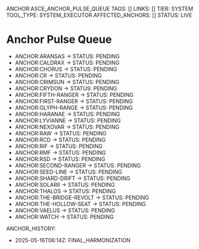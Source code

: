 ANCHOR:ASCE_ANCHOR_PULSE_QUEUE
TAGS: []
LINKS: []
TIER: SYSTEM
TOOL_TYPE: SYSTEM_EXECUTOR
AFFECTED_ANCHORS: []
STATUS: LIVE

# Anchor Pulse Queue

- ANCHOR:ARANSAS → STATUS: PENDING
- ANCHOR:CALDRAX → STATUS: PENDING
- ANCHOR:CHORUS → STATUS: PENDING
- ANCHOR:CR → STATUS: PENDING
- ANCHOR:CRIMSUN → STATUS: PENDING
- ANCHOR:CRYDON → STATUS: PENDING
- ANCHOR:FIFTH-RANGER → STATUS: PENDING
- ANCHOR:FIRST-RANGER → STATUS: PENDING
- ANCHOR:GLYPH-RANGE → STATUS: PENDING
- ANCHOR:HARANAE → STATUS: PENDING
- ANCHOR:LYVIANNE → STATUS: PENDING
- ANCHOR:NEXOVAR → STATUS: PENDING
- ANCHOR:RAW → STATUS: PENDING
- ANCHOR:RCD → STATUS: PENDING
- ANCHOR:RIF → STATUS: PENDING
- ANCHOR:RMF → STATUS: PENDING
- ANCHOR:RSD → STATUS: PENDING
- ANCHOR:SECOND-RANGER → STATUS: PENDING
- ANCHOR:SEED-LINE → STATUS: PENDING
- ANCHOR:SHARD-DRIFT → STATUS: PENDING
- ANCHOR:SOLARII → STATUS: PENDING
- ANCHOR:THALOS → STATUS: PENDING
- ANCHOR:THE-BRIDGE-REVOLT → STATUS: PENDING
- ANCHOR:THE-HOLLOW-SEAT → STATUS: PENDING
- ANCHOR:VAELUS → STATUS: PENDING
- ANCHOR:WATCH → STATUS: PENDING

ANCHOR_HISTORY:
  - 2025-05-16T06:14Z: FINAL_HARMONIZATION

